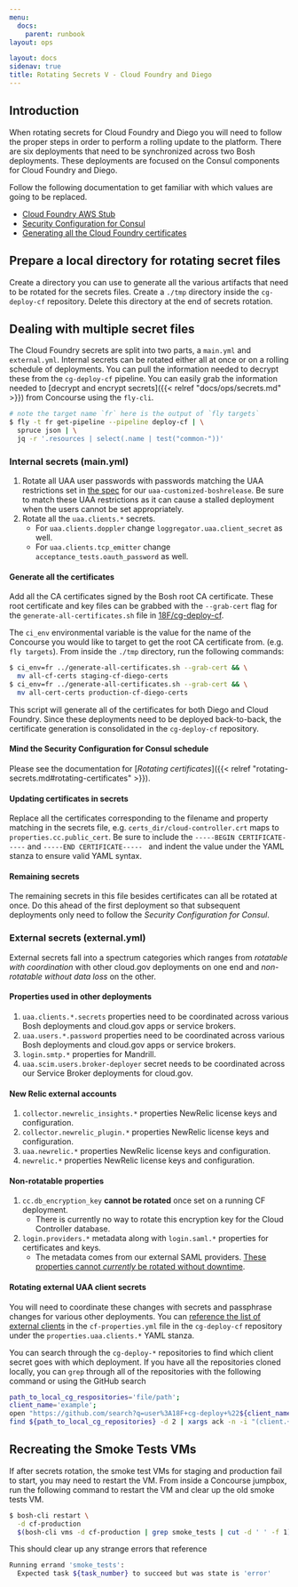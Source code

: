 ```yaml
---
menu:
  docs:
    parent: runbook
layout: ops

layout: docs
sidenav: true
title: Rotating Secrets V - Cloud Foundry and Diego
---
```


## Introduction

When rotating secrets for Cloud Foundry and Diego you will need to follow the
proper steps in order to perform a rolling update to the platform. There are six
deployments that need to be synchronized across two Bosh deployments. These
deployments are focused on the Consul components for Cloud Foundry and Diego.

Follow the following documentation to get familiar with which values are going
to be replaced.

- [Cloud Foundry AWS Stub](http://docs.cloudfoundry.org/deploying/aws/cf-stub.html)
- [Security Configuration for Consul](http://docs.cloudfoundry.org/deploying/common/consul-security.html)
- [Generating all the Cloud Foundry certificates](https://github.com/18F/cg-deploy-cf#how-to-generate-the-final-manifest)

## Prepare a local directory for rotating secret files

Create a directory you can use to generate all the various artifacts that need
to be rotated for the secrets files. Create a `./tmp` directory inside the
`cg-deploy-cf` repository. Delete this directory at the end of secrets rotation.

## Dealing with multiple secret files

The Cloud Foundry secrets are split into two parts, a `main.yml` and
`external.yml`. Internal secrets can be rotated either all at once or on a
rolling schedule of deployments. You can pull the information needed to decrypt
these from the `cg-deploy-cf` pipeline. You can easily grab the information
needed to [decrypt and encrypt secrets]({{< relref "docs/ops/secrets.md" >}}) from
Concourse using the `fly-cli`.

```sh
# note the target name `fr` here is the output of `fly targets`
$ fly -t fr get-pipeline --pipeline deploy-cf | \
  spruce json | \
  jq -r '.resources | select(.name | test("common-"))'
```

### Internal secrets (main.yml)

1. Rotate all UAA user passwords with passwords matching the UAA restrictions
   set in [the spec](https://github.com/18F/uaa-customized-boshrelease/) for our
   `uaa-customized-boshrelease`. Be sure to match these UAA restrictions as it
   can cause a stalled deployment when the users cannot be set appropriately.
1. Rotate all the `uaa.clients.*` secrets.
    - For `uaa.clients.doppler` change `loggregator.uaa.client_secret` as well.
    - For `uaa.clients.tcp_emitter` change `acceptance_tests.oauth_password` as well.

#### Generate all the certificates

Add all the CA certificates signed by the Bosh root CA certificate. These root
certificate and key files can be grabbed with the `--grab-cert` flag for the
`generate-all-certificates.sh` file in
[18F/cg-deploy-cf](https://github.com/18F/cg-deploy-cf).

The `ci_env` environmental variable is the value for the name of the Concourse
you would like to target to get the root CA certificate from. (e.g. `fly targets`).
From inside the `./tmp` directory, run the following commands:

```sh
$ ci_env=fr ../generate-all-certificates.sh --grab-cert && \
  mv all-cf-certs staging-cf-diego-certs
$ ci_env=fr ../generate-all-certificates.sh --grab-cert && \
  mv all-cert-certs production-cf-diego-certs
```

This script will generate all of the certificates for both Diego and
Cloud Foundry. Since these deployments need to be deployed back-to-back, the
certificate generation is consolidated in the `cg-deploy-cf` repository.

#### Mind the Security Configuration for Consul schedule

Please see the documentation for [_Rotating certificates_]({{< relref
"rotating-secrets.md#rotating-certificates" >}}).

#### Updating certificates in secrets

Replace all the certificates corresponding to the filename and property matching
in the secrets file, e.g. `certs_dir/cloud-controller.crt` maps to
`properties.cc.public_cert`. Be sure to include the `-----BEGIN
CERTIFICATE-----` and `-----END CERTIFICATE----- ` and indent the value under
the YAML stanza to ensure valid YAML syntax.

#### Remaining secrets

The remaining secrets in this file besides certificates can all be rotated at
once. Do this ahead of the first deployment so that subsequent deployments only
need to follow the _Security Configuration for Consul_.

### External secrets (external.yml)

External secrets fall into a spectrum categories which ranges from _rotatable
with coordination_ with other cloud.gov deployments on one end and _non-rotatable
without data loss_ on the other.

#### Properties used in other deployments

1. `uaa.clients.*.secrets` properties need to be coordinated across various Bosh
   deployments and cloud.gov apps or service brokers.
1. `uaa.users.*.password` properties need to be coordinated across various Bosh
   deployments and cloud.gov apps or service brokers.
1. `login.smtp.*` properties for Mandrill.
1. `uaa.scim.users.broker-deployer` secret needs to be coordinated across our
   Service Broker deployments for cloud.gov.

#### New Relic external accounts

1. `collector.newrelic_insights.*` properties NewRelic license keys and
   configuration.
1. `collector.newrelic_plugin.*` properties NewRelic license keys and
   configuration.
1. `uaa.newrelic.*` properties NewRelic license keys and configuration.
1. `newrelic.*` properties NewRelic license keys and configuration.

#### Non-rotatable properties
1. `cc.db_encryption_key` **cannot be rotated** once set on a running CF deployment.
    - There is currently no way to rotate this encryption key for the Cloud
      Controller database.
1. `login.providers.*` metadata along with `login.saml.*` properties for
   certificates and keys.
    - The metadata comes from our external SAML providers. [These properties
      cannot _currently_ be rotated without downtime](https://www.pivotaltracker.com/n/projects/997278/stories/142082611).

#### Rotating external UAA client secrets

You will need to coordinate these changes with secrets and passphrase changes
for various other deployments. You can [reference the list of external
clients](https://github.com/18F/cg-deploy-cf/blob/master/cf-properties.yml)
in the `cf-properties.yml` file in the `cg-deploy-cf` repository under the
`properties.uaa.clients.*` YAML stanza.

You can search through the `cg-deploy-*` repositories to find which client secret goes
with which deployment. If you have all the repositories cloned locally, you can
`grep` through all of the repositories with the following command or using the
GitHub search

```sh
path_to_local_cg_respositories='file/path';
client_name='example';
open "https://github.com/search?q=user%3A18F+cg-deploy+%22${client_name}%22&type=Code"
find ${path_to_local_cg_repositories} -d 2 | xargs ack -n -i "(client.+: ${client_name})" -A2 -B2
```

## Recreating the Smoke Tests VMs

If after secrets rotation, the smoke test VMs for staging and production fail to
start, you may need to restart the VM. From inside a Concourse jumpbox, run the
following command to restart the VM and clear up the old smoke tests VM.

```sh
$ bosh-cli restart \
  -d cf-production
  $(bosh-cli vms -d cf-production | grep smoke_tests | cut -d ' ' -f 1)
```

This should clear up any strange errors that reference

```sh
Running errand 'smoke_tests':
  Expected task ${task_number} to succeed but was state is 'error'
```
